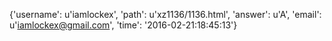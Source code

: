 {'username': u'iamlockex', 'path': u'xz1136/1136.html', 'answer': u'A', 'email': u'iamlockex@gmail.com', 'time': '2016-02-21:18:45:13'}